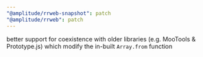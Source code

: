```yaml
---
"@amplitude/rrweb-snapshot": patch
"@amplitude/rrweb": patch
---
```


better support for coexistence with older libraries (e.g. MooTools & Prototype.js) which modify the in-built `Array.from` function
